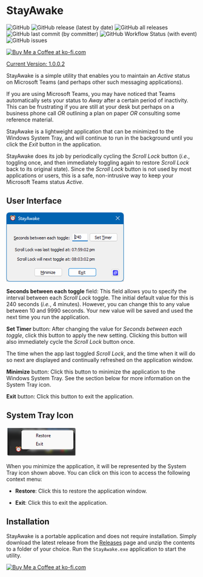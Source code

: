 # StayAwake

![GitHub](https://img.shields.io/github/license/shriprem/StayAwake)
![GitHub release (latest by date)](https://img.shields.io/github/v/release/shriprem/StayAwake)
![GitHub all releases](https://img.shields.io/github/downloads/shriprem/StayAwake/total)
 &nbsp;&nbsp;&nbsp;&nbsp;&nbsp;
![GitHub last commit (by committer)](https://img.shields.io/github/last-commit/shriprem/StayAwake)
![GitHub Workflow Status (with event)](https://img.shields.io/github/actions/workflow/status/shriprem/StayAwake/CI_build.yml)
![GitHub issues](https://img.shields.io/github/issues/shriprem/StayAwake)

<a href='https://ko-fi.com/S6S417WICS' target='_blank'><img height='36' style='border:0px;height:36px;' src='https://storage.ko-fi.com/cdn/kofi5.png?v=6' border='0' alt='Buy Me a Coffee at ko-fi.com' /></a>

[Current Version: 1.0.0.2](https://github.com/shriprem/StayAwake/blob/main/VersionHistory.md)

StayAwake is a simple utility that enables you to maintain an _Active_ status on Microsoft Teams (and perhaps other such messaging applications).

If you are using Microsoft Teams, you may have noticed that Teams automatically sets your status to _Away_ after a certain period of inactivity. This can be frustrating if you are still at your desk but perhaps on a business phone call _OR_ outlining a plan on paper _OR_ consulting some reference material.

StayAwake is a lightweight application that can be minimized to the Windows System Tray, and will continue to run in the background until you click the _Exit_ button in the application.

StayAwake does its job by periodically cycling  the _Scroll Lock_ button (_i.e._, toggling once, and then immediately toggling again to restore _Scroll Lock_ back to its original state). Since the _Scroll Lock_ button is not used by most applications or users, this is a safe, non-intrusive way to keep your Microsoft Teams status _Active_.

## User Interface
![StayAwake UI](https://github.com/shriprem/StayAwake/blob/main/images/StayAwakeApp.png)

**Seconds between each toggle** field:
This field allows you to specify the interval between each _Scroll Lock_ toggle. The initial default value for this is 240 seconds (_i.e._, 4 minutes). However, you can change this to any value between 10 and 9990 seconds. Your new value will be saved and used the next time you run the application.

**Set Timer** button: After changing the value for *Seconds between each toggle*, click this button to apply the new setting. Clicking this button will also immediately cycle the _Scroll Lock_ button once.

The time when the app last toggled _Scroll Lock_, and the time when it will do so next are displayed and continually refreshed on the application window.

**Minimize** button: Click this button to minimize the application to the Windows System Tray. See the section below for more information on the System Tray icon.

**Exit** button: Click this button to exit the application.


## System Tray Icon
![StayAwake UI](https://github.com/shriprem/StayAwake/blob/main/images/SystemTray.png)

When you minimize the application, it will be represented by the System Tray icon shown above. You can click on this icon to access the following context menu:

* **Restore**: Click this to restore the application window.

* **Exit**: Click this to exit the application.

## Installation

StayAwake is a portable application and does not require installation. Simply download the latest release from the [Releases](https://github.com/shriprem/StayAwake/releases/tag/v1.0.0.2) page and unzip the contents to a folder of your choice. Run the `StayAwake.exe` application to start the utility.

<a href='https://ko-fi.com/S6S417WICS' target='_blank'><img height='36' style='border:0px;height:36px;' src='https://storage.ko-fi.com/cdn/kofi5.png?v=6' border='0' alt='Buy Me a Coffee at ko-fi.com' /></a>